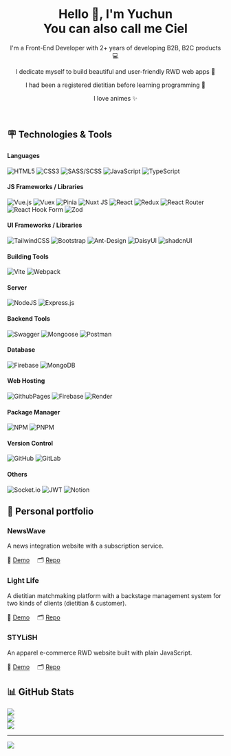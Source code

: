 <h1 align="center"> Hello 👋, I'm Yuchun </br> You can also call me Ciel
</h1>
<p align="center">I'm a Front-End Developer with 2+ years of developing B2B, B2C products 💻</p>
<p align="center">I dedicate myself to build beautiful and user-friendly RWD web apps 🎨</p>
<p align="center">I had been a registered dietitian before learning programming 🥑</p>
<p align="center">I love animes ✨</p>
<p align="center">
 <a href="https://www.linkedin.com/in/yuchun-chen-21aa58200/" target="_blank"><img alt="" src="https://img.shields.io/badge/linkedin-%230077B5.svg?style=for-the-badge&logo=linkedin" style="vertical-align:center" /></a>
 <a href="mailto:jungturn01tw@gmail.com" target="_blank"><img alt="" src="https://img.shields.io/badge/Gmail-D14836?style=for-the-badge&logo=gmail&logoColor=white" style="vertical-align:center" /></a>
</p>

## 🪧 Technologies & Tools

#### Languages
![HTML5](https://img.shields.io/badge/html5-%23E34F26.svg?style=for-the-badge&logo=html5&logoColor=white) 
![CSS3](https://img.shields.io/badge/css3-%231572B6.svg?style=for-the-badge&logo=css3&logoColor=white)
![SASS/SCSS](https://img.shields.io/badge/SASS-hotpink.svg?style=for-the-badge&logo=SASS&logoColor=white) 
![JavaScript](https://img.shields.io/badge/javascript-%23323330.svg?style=for-the-badge&logo=javascript&logoColor=%23F7DF1E) 
![TypeScript](https://img.shields.io/badge/typescript-%23007ACC.svg?style=for-the-badge&logo=typescript&logoColor=white) 

#### JS Frameworks / Libraries
![Vue.js](https://img.shields.io/badge/vue-%2335495e.svg?style=for-the-badge&logo=vuedotjs&logoColor=%234FC08D)
![Vuex](https://img.shields.io/badge/vuex-%2335495e.svg?style=for-the-badge&logo=vuedotjs&logoColor=%234FC08D)
![Pinia](https://img.shields.io/badge/Pinia-%23bfa242.svg?style=for-the-badge&logo=vuedotjs&logoColor=white)
![Nuxt JS](https://img.shields.io/badge/Nuxt-002E3B?style=for-the-badge&logo=nuxt.js&logoColor=#00DC82)
![React](https://img.shields.io/badge/react-%2320232a.svg?style=for-the-badge&logo=react&logoColor=%2361DAFB)
![Redux](https://img.shields.io/badge/redux-%23593d88.svg?style=for-the-badge&logo=redux&logoColor=white)
![React Router](https://img.shields.io/badge/React_Router-CA4245?style=for-the-badge&logo=react-router&logoColor=white)
![React Hook Form](https://img.shields.io/badge/React%20Hook%20Form-%23EC5990.svg?style=for-the-badge&logo=reacthookform&logoColor=white)
![Zod](https://img.shields.io/badge/zod-%233068b7.svg?style=for-the-badge&logo=zod&logoColor=white)

#### UI Frameworks / Libraries
![TailwindCSS](https://img.shields.io/badge/tailwindcss-%2338B2AC.svg?style=for-the-badge&logo=tailwind-css&logoColor=white)
![Bootstrap](https://img.shields.io/badge/bootstrap-%238511FA.svg?style=for-the-badge&logo=bootstrap&logoColor=white)
![Ant-Design](https://img.shields.io/badge/-AntDesign-%230170FE?style=for-the-badge&logo=ant-design&logoColor=white)
![DaisyUI](https://img.shields.io/badge/daisyui-5A0EF8?style=for-the-badge&logo=daisyui&logoColor=white)
![shadcnUI](https://img.shields.io/badge/shadcnui-000?style=for-the-badge&logo=shadcnui)

#### Building Tools
![Vite](https://img.shields.io/badge/vite-%23646CFF.svg?style=for-the-badge&logo=vite&logoColor=white)
![Webpack](https://img.shields.io/badge/webpack-%238DD6F9.svg?style=for-the-badge&logo=webpack&logoColor=black)

#### Server
![NodeJS](https://img.shields.io/badge/node.js-6DA55F?style=for-the-badge&logo=node.js&logoColor=white)
![Express.js](https://img.shields.io/badge/express.js-%23404d59.svg?style=for-the-badge&logo=express&logoColor=%2361DAFB)

#### Backend Tools
![Swagger](https://img.shields.io/badge/-Swagger-%23Clojure?style=for-the-badge&logo=swagger&logoColor=white)
![Mongoose](https://img.shields.io/badge/mongoose-%23880000.svg?style=for-the-badge&logo=mongoose&logoColor=white)
![Postman](https://img.shields.io/badge/Postman-FF6C37?style=for-the-badge&logo=postman&logoColor=white) 

#### Database
![Firebase](https://img.shields.io/badge/firebase-%23e03600.svg?style=for-the-badge&logo=firebase) 
![MongoDB](https://img.shields.io/badge/MongoDB-%234ea94b.svg?style=for-the-badge&logo=mongodb&logoColor=white)

#### Web Hosting
![GithubPages](https://img.shields.io/badge/github%20pages-121013?style=for-the-badge&logo=github&logoColor=white)
![Firebase](https://img.shields.io/badge/firebase-%23e03600.svg?style=for-the-badge&logo=firebase)
![Render](https://img.shields.io/badge/render-%238a05ff.svg?style=for-the-badge&logo=render) 

#### Package Manager
![NPM](https://img.shields.io/badge/NPM-%23CB3837.svg?style=for-the-badge&logo=npm&logoColor=white)
![PNPM](https://img.shields.io/badge/pnpm-%234a4a4a.svg?style=for-the-badge&logo=pnpm&logoColor=f69220)

#### Version Control
![GitHub](https://img.shields.io/badge/-GitHub-000?style=for-the-badge&logo=github)
![GitLab](https://img.shields.io/badge/GitLab-%23E34F26.svg?style=for-the-badge&logo=gitlab&logoColor=white)

#### Others
![Socket.io](https://img.shields.io/badge/Socket.io-%2325c2a0?style=for-the-badge&logo=socket.io&badgeColor=010101)
![JWT](https://img.shields.io/badge/JWT-%23d63aff?style=for-the-badge&logo=JSON%20web%20tokens)
![Notion](https://img.shields.io/badge/Notion-%23ffffff.svg?style=for-the-badge&logo=notion&logoColor=010101)
 

## 📂 Personal portfolio

### NewsWave
A news integration website with a subscription service.

🔗 [Demo](https://newswave-frontend.onrender.com/)　
🗂️ [Repo](https://github.com/NycteaChen/newswave-frontend) 

### Light Life
A dietitian matchmaking platform with a backstage management system for two kinds of clients (dietitian & customer).

🔗 [Demo](https://light-life.web.app/)　
🗂️ [Repo](https://github.com/NycteaChen/Light-Life) 

### STYLiSH
An apparel e-commerce RWD website built with plain JavaScript.

🔗 [Demo](https://nycteachen-stylish.web.app/)　
🗂️ [Repo](https://github.com/NycteaChen/STYLiSH) 


## 📊 GitHub Stats

![](https://github-readme-stats.vercel.app/api?username=NycteaChen&theme=tokyonight&hide_border=true&include_all_commits=true&count_private=true)<br/>
![](https://github-readme-streak-stats.herokuapp.com/?user=NycteaChen&theme=tokyonight&hide_border=true)<br/>
![](https://github-readme-stats.vercel.app/api/top-langs/?username=NycteaChen&theme=tokyonight&hide_border=true&include_all_commits=true&count_private=true&layout=compact)

---
[![](https://visitcount.itsvg.in/api?id=NycteaChen&icon=0&color=0)](https://visitcount.itsvg.in)

<!-- Proudly created with GPRM ( https://gprm.itsvg.in ) -->



